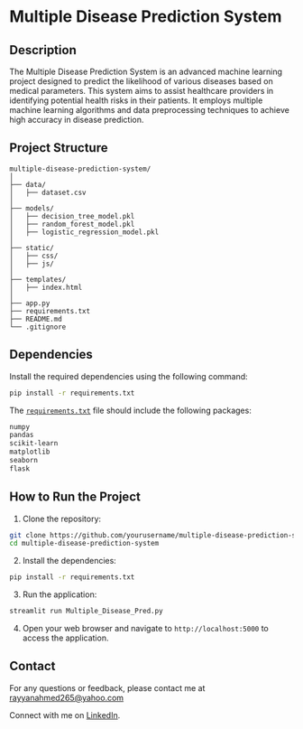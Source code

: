 # Multiple Disease Prediction System

## Description

The Multiple Disease Prediction System is an advanced machine learning project designed to predict the likelihood of various diseases based on medical parameters. This system aims to assist healthcare providers in identifying potential health risks in their patients. It employs multiple machine learning algorithms and data preprocessing techniques to achieve high accuracy in disease prediction.

## Project Structure

```plaintext
multiple-disease-prediction-system/
│
├── data/
│   ├── dataset.csv
│
├── models/
│   ├── decision_tree_model.pkl
│   ├── random_forest_model.pkl
│   ├── logistic_regression_model.pkl
│
├── static/
│   ├── css/
│   ├── js/
│
├── templates/
│   ├── index.html
│
├── app.py
├── requirements.txt
├── README.md
└── .gitignore
```

## Dependencies

Install the required dependencies using the following command:

```sh
pip install -r requirements.txt
```

The [`requirements.txt`](command:_github.copilot.openRelativePath?%5B%7B%22scheme%22%3A%22file%22%2C%22authority%22%3A%22%22%2C%22path%22%3A%22%2Fr%3A%2FThe-Grand-Complete-Data-Science-Materials-main%2FML%20Projects%2FMultiple_Disease_Prediction%2Frequirements.txt%22%2C%22query%22%3A%22%22%2C%22fragment%22%3A%22%22%7D%5D "r:\The-Grand-Complete-Data-Science-Materials-main\ML Projects\Multiple_Disease_Prediction\requirements.txt") file should include the following packages:

```txt
numpy
pandas
scikit-learn
matplotlib
seaborn
flask
```

## How to Run the Project

1. Clone the repository:

```sh
git clone https://github.com/yourusername/multiple-disease-prediction-system.git
cd multiple-disease-prediction-system
```

2. Install the dependencies:

```sh
pip install -r requirements.txt
```

3. Run the application:

```sh
streamlit run Multiple_Disease_Pred.py
```

4. Open your web browser and navigate to `http://localhost:5000` to access the application.

## Contact

For any questions or feedback, please contact me at rayyanahmed265@yahoo.com

Connect with me on [LinkedIn](https://www.linkedin.com/in/rayyan-ahmed9477/).
